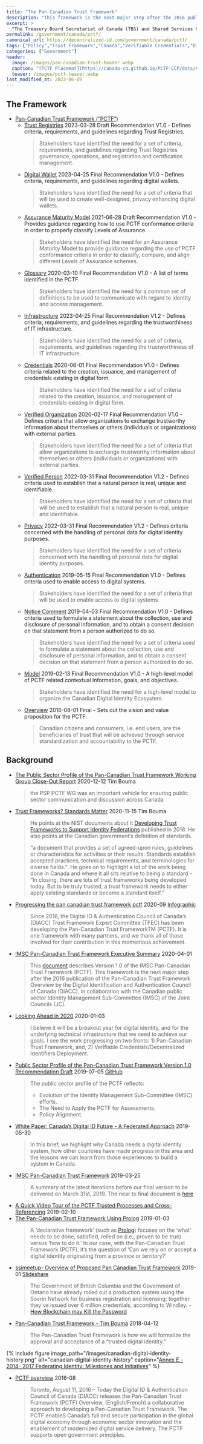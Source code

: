 ```yaml
---
title: "The Pan Canadian Trust Framework"
description: "This framework is the next major step after the 2016 publication of the Pan-Canadian Trust Framework Overview by the Digital Identification and Authentication Council of Canada (DIACC)"
excerpt: >
  "The Treasury Board Secretariat of Canada (TBS) and Shared Services Canada (SSC) are seeking a standardized method to issue and rapidly verify portable digital credentials across many different contexts, thereby reducing human judgement error, increasing efficiency and ensuring digital credential veracity using cryptography." 
permalink: /government/canada/pctf/
canonical_url: https://decentralized-id.com/government/canada/pctf/
tags: ["Policy","Trust Framework","Canada","Verifiable Credentials","DIACC","PCTF"]
categories: ["Government"]
header:
  image: /images/pan-canadian-trust-header.webp
  caption: "[PCTF Placemat](https://canada-ca.github.io/PCTF-CCP/docs/PCTF-Placemat.pdf)"
  teaser: /images/pctf-teaser.webp
last_modified_at: 2023-06-09
---
```


## The Framework
* [Pan-Canadian Trust Framework (“PCTF”)](https://diacc.ca/trust-framework/)
  * [Trust Registries](https://diacc.ca/trust-framework/pctf-trust-registries/) 2023-03-28 Draft Recommendation V1.0 - Defines criteria, requirements, and guidelines regarding Trust Registries.
    > Stakeholders have identified the need for a set of criteria, requirements, and guidelines regarding Trust Registries governance, operations, and registration and certification management.
  * [Digital Wallet](https://diacc.ca/pctf-digital-wallet/) 2023-04-25 Final Recommendation V1.0 - Defines criteria, requirements, and guidelines regarding digital wallets.
    > Stakeholders have identified the need for a set of criteria that will be used to create well-designed, privacy enhancing digital wallets.
  * [Assurance Maturity Model](https://diacc.ca/trust-framework/pctf-assurance-maturity-model/) 2021-06-28 Draft Recommendation V1.0 - Provides guidance regarding how to use PCTF conformance criteria in order to properly classify Levels of Assurance.
    > Stakeholders have identified the need for an Assurance Maturity Model to provide guidance regarding the use of PCTF conformance criteria in order to classify, compare, and align different Levels of Assurance schemes.
  * [Glossary](https://diacc.ca/trust-framework/pctf-glossary/) 2020-03-10 Final Recommendation V1.0 - A list of terms identified in the PCTF.
    > Stakeholders have identified the need for a common set of definitions to be used to communicate with regard to identity and access management.
  * [Infrastructure](https://diacc.ca/trust-framework/pctf-infrastructure/) 2023-04-25 Final Recommendation V1.2 - Defines criteria, requirements, and guidelines regarding the trustworthiness of IT infrastructure.
    > Stakeholders have identified the need for a set of criteria, requirements, and guidelines regarding the trustworthiness of IT infrastructure.
  * [Credentials](https://diacc.ca/trust-framework/pctf-credentials/) 2020-06-01 Final Recommendation V1.0 - Defines criteria related to the creation, issuance, and management of credentials existing in digital form.
    > Stakeholders  have identified the need for a set of criteria related to the creation, issuance, and management of credentials existing in digital form.
  * [Verified Organization](https://diacc.ca/trust-framework/pctf-verified-organization/) 2020-02-17 Final Recommendation V1.0 - Defines criteria that allow organizations to exchange trustworthy information about themselves or others (individuals or organizations) with external parties.
    > Stakeholders have identified the need for a set of criteria that allow organizations to exchange trustworthy information about themselves or others (individuals or organizations) with external parties.
  * [Verified Person](https://diacc.ca/trust-framework/pctf-verified-person/) 2022-03-31 Final Recommendation V1.2 - Defines criteria used to establish that a natural person is real, unique and identifiable.
    > Stakeholders have identified the need for a set of criteria that will be used to establish that a natural person is real, unique and identifiable.
  * [Privacy](https://diacc.ca/trust-framework/pctf-privacy/) 2022-03-31 Final Recommendation V1.2 - Defines criteria concerned with the handling of personal data for digital identity purposes.
    > Stakeholders have identified the need for a set of criteria concerned with the handling of personal data for digital identity purposes.
  * [Authentication](https://diacc.ca/trust-framework/pctf-authentication/) 2019-05-15 Final Recommendation V1.0 - Defines criteria used to enable access to digital systems.
    > Stakeholders have identified the need for a set of criteria that will be used to enable access to digital systems.
  * [Notice Comment](https://diacc.ca/trust-framework/pctf-notice-consent/) 2019-04-03 Final Recommendation V1.0 - Defines criteria used to formulate a statement about the collection, use and disclosure of personal information, and to obtain a consent decision on that statement from a person authorized to do so.
    > Stakeholders have identified the need for a set of criteria used to formulate a statement about the collection, use and disclosure of personal information, and to obtain a consent decision on that statement from a person authorized to do so.
  * [Model](https://diacc.ca/trust-framework/pctf-model/) 2019-02-13 Final Recommendation V1.0 - A high-level model of PCTF related contextual information, goals, and objectives.
    > Stakeholders have identified the need for a high-level model to organize the Canadian Digital Identity Ecosystem.
  * [Overview](https://diacc.ca/trust-framework/pctf-overview/) 2016-08-01 Final - Sets out the vision and value proposition for the PCTF.
    > Canadian citizens and consumers, i.e. end users, are the beneficiaries of trust that will be achieved through service standardization and accountability to the PCTF.

## Background

* [The Public Sector Profile of the Pan-Canadian Trust Framework Working Group Close-Out Report](https://trbouma.medium.com/public-sector-profile-of-the-pan-canadian-trust-framework-version-1-2-and-next-steps-86ae7a96d6c7) 2020-12-12 Tim Bouma
  > the PSP PCTF WG was an important vehicle for ensuring public sector communication and discussion across Canada
* [Trust Frameworks? Standards Matter](https://medium.com/@trbouma/trust-frameworks-standards-matter-47c946992f44) 2020-11-15 Tim Bouma
  > He points at the NIST documents about it [Developing Trust Frameworks to Support Identity Federations](https://nvlpubs.nist.gov/nistpubs/ir/2018/NIST.IR.8149.pdf) published in 2018. He also points at the Canadian government’s definition of standards.
  > 
  > “a document that provides a set of agreed-upon rules, guidelines or characteristics for activities or their results. Standards establish accepted practices, technical requirements, and terminologies for diverse fields.”  He goes on to highlight a lot of the work being done in Canada and where it all sits relative to being a standard - “In closing, there are lots of trust frameworks being developed today. But to be truly trusted, a trust framework needs to either apply existing standards or become a standard itself.”
* [Progressing the pan canadian trust framework pctf](https://diacc.ca/2020/09/12/progressing-the-pan-canadian-trust-framework-pctf/) 2020-09 [Infographic](https://diacc.ca/wp-content/uploads/2020/04/PCTF-progress-infographic_September-2020.pdf)
  > Since 2016, the Digital ID & Authentication Council of Canada’s (DIACC) Trust Framework Expert Committee (TFEC) has been developing the Pan-Canadian Trust FrameworkTM (PCTF). It is one framework with many partners, and we thank all of those involved for their contribution in this momentous achievement.  
* [IMSC Pan-Canadian Trust Framework Executive Summary](https://medium.com/@trbouma/imsc-pan-canadian-trust-framework-executive-summary-5c89a72e06b5) 2020-04-01
  > This [document](https://drive.google.com/open?id=1Xmjh8QJZKWmRkaTtE2f43ISntD7jE6D5) describes Version 1.0 of the IMSC Pan-Canadian Trust Framework (PCTF). This framework is the next major step after the 2016 publication of the Pan-Canadian Trust Framework Overview by the Digital Identification and Authentication Council of Canada (DIACC), in collaboration with the Canadian public sector Identity Management Sub-Committee (IMSC) of the Joint Councils (JC).
* [Looking Ahead in 2020](https://medium.com/@trbouma/looking-ahead-in-2020-830afa372878) 2020-01-03
  > I believe it will be a breakout year for digital identity, and for the underlying technical infrastructure that we need to achieve our goals. I see the work progressing on two fronts: 1) Pan-Canadian Trust Framework, and, 2) Verifiable Credentials/Decentralized Identifiers Deployment.
* [Public Sector Profile of the Pan-Canadian Trust Framework Version 1.0 Recommendation Draft](https://medium.com/@trbouma/public-sector-profile-of-the-pan-canadian-trust-framework-version-1-0-4baf8ff0cfa0) 2019-07-05 [GitHub](https://canada-ca.github.io/PCTF-CCP/)
  > The public sector profile of the PCTF reflects:
  > - Evolution of the Identity Management Sub-Committee (IMSC) efforts. 
  > - The Need to Apply the PCTF for Assessments. 
  > - Policy Alignment.
* [White Paper: Canada’s Digital ID Future - A Federated Approach](https://www.cba.ca/embracing-digital-id-in-canada) 2019-05-30
  > In this brief, we highlight why Canada needs a digital identity system, how other countries have made progress in this area and the lessons we can learn from those experiences to build a system in Canada.
* [IMSC Pan-Canadian Trust Framework](https://medium.com/@trbouma/imsc-pan-canadian-trust-framework-1f68134e338a) 2019-03-25
  > A summary of the latest iterations before our final version to be delivered on March 31st, 2019. The near to final document is [here](https://drive.google.com/open?id=1P8kFJZfUV7PX25KEkZKk0XftrqqQp9FI)
* [A Quick Video Tour of the PCTF Trusted Processes and Cross-Referencing](https://medium.com/@trbouma/a-quick-video-tour-of-the-pctf-trusted-processes-and-cross-referencing-3c892a012edd) 2019-02-10
* [The Pan-Canadian Trust Framework Using Prolog](https://medium.com/@trbouma/the-pan-canadian-trust-framework-using-prolog-e62ffa911ff5) 2019-01-03
  > A ‘declarative framework’ (such as [Prolog](https://www.geeksforgeeks.org/prolog-an-introduction/)) focuses on the ‘what’ needs to be done, satisfied, relied on (i.e., proven to be true) versus ‘how to do it.’ In our case, with the Pan-Canadian Trust Framework (PCTF), it’s the question of ‘Can we rely on or accept a digital identity originating from a province or territory?’
* [ssimeetup- Overview of Proposed Pan Canadian Trust Framework](https://ssimeetup.org/overview-proposed-pan-canadian-trust-framework-ssi-tim-bouma-webinar-19/) 2019-01 [Slideshare](https://www.slideshare.net/SSIMeetup/overview-of-the-proposed-pancanadian-trust-framework-for-ssi-tim-bouma) 
  > The Government of British Columbia and the Government of Ontario have already rolled out a production system using the Sovrin Network for business registration and licensing; together they've issued over 6 million credentials, according to Windley. - [How Blockchain may Kill the Password](https://www.computerworld.com/article/3329962/blockchain/how-blockchain-may-kill-the-password.amp.html)
* [Pan-Canadian Trust Framework - Tim Bouma](https://medium.com/@trbouma/pan-canadian-trust-framework-eb65eac6c683) 2018-04-12
  > The Pan-Canadian Trust Framework is how we will formalize the approval and acceptance of a “trusted digital identity.”

{% include figure image_path="/images/canadian-digital-identity-history.png" alt="canadian-digital-identity-history" caption="[Annex E - 2014- 2017 Federating Identity: Milestones and Initiatives](https://docs.google.com/presentation/d/189DxjNv7EE7KtjkidB6EpwuvO2lIy7kEL-3DWtMAiQg/edit)" %}


* [PCTF overview](https://diacc.ca/2016/08/11/pctf-overview/) 2016-08
  > Toronto, August 11, 2016 – Today the Digital ID & Authentication Council of Canada (DIACC) releases the Pan-Canadian Trust Framework (PCTF) Overview, (English/French) a collaborative approach to developing a Pan-Canadian Trust Framework. The PCTF enableS Canada’s full and secure participation in the global digital economy through economic sector innovation and the enablement of modernized digital service delivery. The PCTF supports open government principles.
